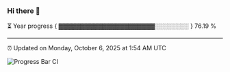 ### Hi there 👋

⏳ Year progress { ▓▓▓▓▓▓▓▓▓▓▓▓▓▓▓▓▓▓▓▓▓▓░░░░░░░░ } 76.19 %

---

⏰ Updated on Monday, October 6, 2025 at 1:54 AM UTC

![Progress Bar CI](https://github.com/arthurbuhl/arthurbuhl/workflows/Progress%20Bar%20CI/badge.svg)

